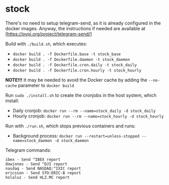 # stock

There's no need to setup telegram-send, as it is already configured in the docker
images. Anyway, the instructions if needed are available at
[https://pypi.org/project/telegram-send/]

Build with `./build.sh`, which executes:
* `docker build . -f Dockerfile.base -t stock_base`
* `docker build . -f Dockerfile.daemon -t stock_daemon`
* `docker build . -f Dockerfile.cron.daily -t stock_daily`
* `docker build . -f Dockerfile.cron.hourly -t stock_hourly`

**NOTE!!!** It may be needed to avoid the Docker cache by adding the `--no-cache` parameter to `docker build`

Run `sudo ./install.sh` to create the cronjobs in the host system, which install:
* Daily cronjob: `docker run --rm --name=stock_daily -d stock_daily`
* Hourly cronjob: `docker run --rm --name=stock_hourly -d stock_hourly`

Run with `./run.sh`, which stops previous containers and runs:
* Background process: `docker run --restart=unless-stopped --name=stock_daemon -d stock_daemon`

Telegram commands:
```
ibex - Send ^IBEX report
dowjones - Send ^DJI report
nasdaq - Send NASDAQ:^IXIC report
ericsson - Send STO:ERIC-B report
holaluz - Send HLZ.MC report
```
